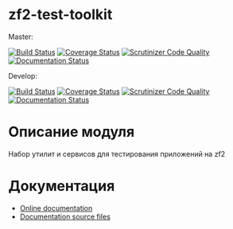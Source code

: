 # zf2-test-toolkit

Master:

[![Build Status](https://travis-ci.org/nnx-framework/zf2-test-toolkit.svg?branch=master)](https://travis-ci.org/nnx-framework/zf2-test-toolkit)
[![Coverage Status](https://coveralls.io/repos/github/nnx-framework/zf2-test-toolkit/badge.svg?branch=master)](https://coveralls.io/github/nnx-framework/zf2-test-toolkit?branch=master)
[![Scrutinizer Code Quality](https://scrutinizer-ci.com/g/nnx-framework/zf2-test-toolkit/badges/quality-score.png?b=master)](https://scrutinizer-ci.com/g/nnx-framework/zf2-test-toolkit/?branch=master)
[![Documentation Status](https://readthedocs.org/projects/nnx-zf2-test-toolkit/badge/?version=master)](http://nnx-zf2-test-toolkit.readthedocs.org/ru/latest/?badge=master)


Develop:

[![Build Status](https://travis-ci.org/nnx-framework/zf2-test-toolkit.svg?branch=dev)](https://travis-ci.org/nnx-framework/zf2-test-toolkit)
[![Coverage Status](https://coveralls.io/repos/github/nnx-framework/zf2-test-toolkit/badge.svg?branch=dev)](https://coveralls.io/github/nnx-framework/zf2-test-toolkit?branch=dev)
[![Scrutinizer Code Quality](https://scrutinizer-ci.com/g/nnx-framework/zf2-test-toolkit/badges/quality-score.png?b=dev)](https://scrutinizer-ci.com/g/nnx-framework/zf2-test-toolkit/?branch=dev)
[![Documentation Status](https://readthedocs.org/projects/nnx-zf2-test-toolkit/badge/?version=dev)](http://nnx-zf2-test-toolkit.readthedocs.org/ru/latest/?badge=dev)

# Описание модуля

Набор утилит и сервисов для тестирования приложений на zf2

# Документация
- [Online documentation](http://nnx-zf2-test-toolkit.readthedocs.org/ru/dev/)
- [Documentation source files](doc/book/ru/)
